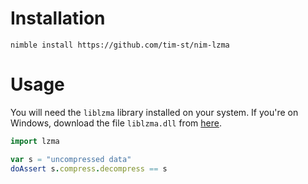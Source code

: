 # Installation
```
nimble install https://github.com/tim-st/nim-lzma
```

# Usage

You will need the `liblzma` library installed on your system. If you're on Windows, download the file `liblzma.dll` from [here](https://tukaani.org/xz/).

```nim
import lzma

var s = "uncompressed data"
doAssert s.compress.decompress == s
```